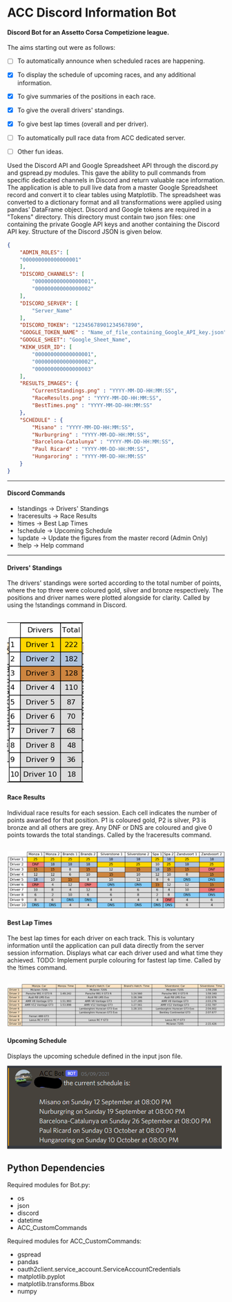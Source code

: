 # ACC Discord Information Bot

#### Discord Bot for an Assetto Corsa Competizione league.

The aims starting out were as follows:
- [ ] To automatically announce when scheduled races are happening.
- [x] To display the schedule of upcoming races, and any additional information.
- [x] To give summaries of the positions in each race.
- [x] To give the overall drivers' standings.
- [x] To give best lap times (overall and per driver).
- [ ] To automatically pull race data from ACC dedicated server.
- [ ] Other fun ideas.



Used the Discord API and Google Spreadsheet API through the discord.py and gspread.py modules. This gave the ability to pull commands from specific dedicated channels in Discord and return valuable race information. The application is able to pull live data from a master Google Spreadsheet record and convert it to clear tables using Matplotlib. The spreadsheet was converted to a dictionary format and all transformations were applied using pandas' DataFrame object. Discord and Google tokens are required in a "Tokens" directory. This directory must contain two json files: one containing the private Google API keys and another containing the Discord API key. Structure of the Discord JSON is given below.

```json
{
    "ADMIN_ROLES": [
	"000000000000000001"
    ],
    "DISCORD_CHANNELS": [
        "000000000000000001",
        "000000000000000002"
    ],
    "DISCORD_SERVER": [
        "Server_Name"
    ],
    "DISCORD_TOKEN": "12345678901234567890",
    "GOOGLE_TOKEN_NAME" : "Name_of_file_containing_Google_API_key.json",
    "GOOGLE_SHEET": "Google_Sheet_Name",
    "KEKW_USER_ID": [
        "000000000000000001",
        "000000000000000002",
        "000000000000000003"
    ],
    "RESULTS_IMAGES": {
        "CurrentStandings.png" : "YYYY-MM-DD-HH:MM:SS",
        "RaceResults.png" : "YYYY-MM-DD-HH:MM:SS",
        "BestTimes.png" : "YYYY-MM-DD-HH:MM:SS"
    },
    "SCHEDULE" : {
        "Misano" : "YYYY-MM-DD-HH:MM:SS",
        "Nurburgring" : "YYYY-MM-DD-HH:MM:SS",
        "Barcelona-Catalunya" : "YYYY-MM-DD-HH:MM:SS",
        "Paul Ricard" : "YYYY-MM-DD-HH:MM:SS",
        "Hungaroring" : "YYYY-MM-DD-HH:MM:SS"
    }
}
```

---
#### Discord Commands
- !standings -> Drivers' Standings
- !raceresults -> Race Results
- !times -> Best Lap Times
- !schedule -> Upcoming Schedule
- !update -> Update the figures from the master record (Admin Only)
- !help -> Help command

---
#### Drivers' Standings
The drivers' standings were sorted according to the total number of points, where the top three were coloured gold, silver and bronze respectively. The positions and driver names were plotted alongside for clarity. Called by using the !standings command in Discord.

![Current Driver Standings](Figures/CurrentStandings_Example.png)
---
#### Race Results
Individual race results for each session. Each cell indicates the number of points awarded for that position. P1 is coloured gold, P2 is silver, P3 is bronze and all others are grey. Any DNF or DNS are coloured and give 0 points towards the total standings. Called by the !raceresults command.

![Colour Coded Race Results](Figures/RaceResults_Example.png)
---
#### Best Lap Times 
The best lap times for each driver on each track. This is voluntary information until the application can pull data directly from the server session information. Displays what car each driver used and what time they achieved. TODO: Implement purple colouring for fastest lap time. Called by the !times command.

![Best Lap Times](Figures/BestTimes_Example.png)
---
#### Upcoming Schedule
Displays the upcoming schedule defined in the input json file.

![Upcoming Schedule](Figures/Schedule.png)

## Python Dependencies
Required modules for Bot.py:
- os
- json
- discord
- datetime
- ACC_CustomCommands

Required modules for ACC_CustomCommands:
- gspread
- pandas
- oauth2client.service_account.ServiceAccountCredentials
- matplotlib.pyplot
- matplotlib.transforms.Bbox
- numpy